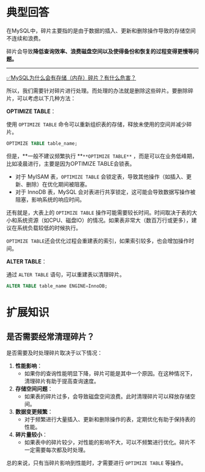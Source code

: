 # 典型回答


在MySQL中，碎片主要指的是由于数据的插入、更新和删除操作导致的存储空间不连续和浪费。



碎片会导致**降低查询效率、浪费磁盘空间以及使得备份和恢复的过程变得更慢等问题。**

****

[✅MySQL为什么会有存储（内存）碎片？有什么危害？](https://www.yuque.com/hollis666/qyhor6/dgehrxlnpsrdi83e)



所以，我们需要针对碎片进行处理。而处理的办法就是删除这些碎片。要删除碎片，可以考虑以下几种方法：



**OPTIMIZE TABLE**：

  
使用 `OPTIMIZE TABLE` 命令可以重新组织表的存储，释放未使用的空间并减少碎片。



```sql
OPTIMIZE TABLE table_name;
```



但是，**一般不建议频繁执行 **`**OPTIMIZE TABLE**` ，而是可以在业务低峰期，比如凌晨进行，主要是因为OPTIMIZE TABLE会锁表。



+ 对于 MyISAM 表，`OPTIMIZE TABLE` 会锁定表，导致其他操作（如插入、更新、删除）在优化期间被阻塞。
+ 对于 InnoDB 表，MySQL 会对表进行共享锁定，这可能会导致数据写操作被阻塞，影响系统的响应时间。



还有就是，大表上的 `OPTIMIZE TABLE` 操作可能需要较长时间。时间取决于表的大小和系统资源（如CPU、磁盘IO）的情况。如果表非常大（数百万行或更多），建议在系统负载较低的时候执行。



`OPTIMIZE TABLE`还会优化过程会重建表的索引，如果索引较多，也会增加操作时间。



**ALTER TABLE**：

  
通过 `ALTER TABLE` 语句，可以重建表以清理碎片。



```sql
ALTER TABLE table_name ENGINE=InnoDB;
```



# 扩展知识


## 是否需要经常清理碎片？


是否需要及时处理碎片取决于以下情况：



1. **性能影响**：
    - 如果你的查询性能明显下降，碎片可能是其中一个原因。在这种情况下，清理碎片有助于提高查询速度。
2. **存储空间问题**：
    - 如果表的碎片过多，会导致磁盘空间浪费。此时清理碎片可以释放存储空间。
3. **数据变更频繁**：
    - 对于频繁进行大量插入、更新和删除操作的表，定期优化有助于保持表的性能。
4. **碎片量较小**：
    - 如果表中的碎片较少，对性能的影响不大，可以不频繁进行优化。碎片不一定需要每次都及时处理。



总的来说，只有当碎片影响到性能时，才需要进行 `OPTIMIZE TABLE` 等操作。





